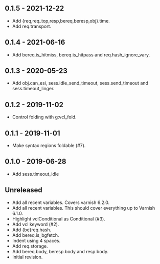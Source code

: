 ## 0.1.5 - 2021-12-22

* Add {req,req\_top,resp,bereq,beresp,obj}.time.
* Add req.transport.

## 0.1.4 - 2021-06-16

* Add bereq.is\_hitmiss, bereq.is\_hitpass and req.hash\_ignore\_vary.

## 0.1.3 - 2020-05-23

* Add obj.can\_esi, sess.idle\_send\_timeout, sess.send\_timeout
  and sess.timeout\_linger.

## 0.1.2 - 2019-11-02

* Control folding with g:vcl\_fold.

## 0.1.1 - 2019-11-01

* Make syntax regions foldable (#7).

## 0.1.0 - 2019-06-28

* Add sess.timeout\_idle

## Unreleased

* Add all recent variables. Covers varnish 6.2.0.
* Add all recent variables. This should cover everything up to
  Varnish 6.1.0.
* Highlight vclConditional as Conditional (#3).
* Add vcl keyword (#2).
* Add {be}req.hash.
* Add bereq.is\_bgfetch.
* Indent using 4 spaces.
* Add req.storage.
* Add bereq.body, beresp.body and resp.body.
* Initial revision.
